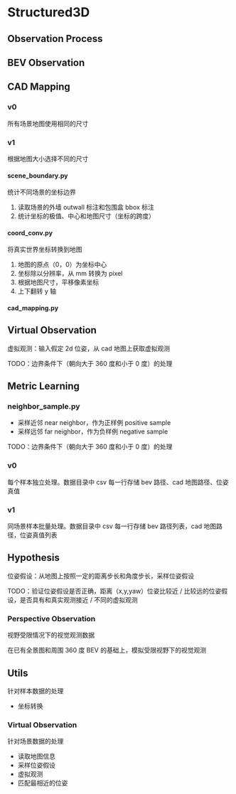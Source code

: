 # Structured3D

## Observation Process

## BEV Observation

## CAD Mapping

### v0

所有场景地图使用相同的尺寸

### v1

根据地图大小选择不同的尺寸

#### scene_boundary.py

统计不同场景的坐标边界
1. 读取场景的外墙 outwall 标注和包围盒 bbox 标注
2. 统计坐标的极值、中心和地图尺寸（坐标的跨度）

#### coord_conv.py

将真实世界坐标转换到地图
1. 地图的原点（0，0）为坐标中心
2. 坐标除以分辨率，从 mm 转换为 pixel
3. 根据地图尺寸，平移像素坐标
4. 上下翻转 y 轴

#### cad_mapping.py

## Virtual Observation

虚拟观测：输入假定 2d 位姿，从 cad 地图上获取虚拟观测

TODO：边界条件下（朝向大于 360 度和小于 0 度）的处理

## Metric Learning

### neighbor_sample.py
- 采样近邻 near neighbor，作为正样例 positive sample
- 采样远邻 far neighbor，作为负样例 negative sample

TODO：边界条件下（朝向大于 360 度和小于 0 度）的处理

### v0 

每个样本独立处理。数据目录中 csv 每一行存储 bev 路径、cad 地图路径、位姿真值


### v1

同场景样本批量处理。数据目录中 csv 每一行存储 bev 路径列表，cad 地图路径，位姿真值列表

## Hypothesis

位姿假设：从地图上按照一定的距离步长和角度步长，采样位姿假设

TODO：验证位姿假设是否正确，距离（x,y,yaw）位姿比较近 / 比较远的位姿假设，是否具有和真实观测接近 / 不同的虚拟观测








### Perspective Observation

视野受限情况下的视觉观测数据

在已有全景图和周围 360 度 BEV 的基础上，模拟受限视野下的视觉观测

## Utils

针对样本数据的处理

- 坐标转换

### Virtual Observation

针对场景数据的处理

- 读取地图信息
- 采样位姿假设
- 虚拟观测
- 匹配最相近的位姿

